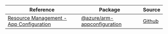 | Reference | Package | Source |
|---|---|---|
|[Resource Management - App Configuration](arm-appconfiguration-readme.md)|[@azure/arm-appconfiguration](https://www.npmjs.com/package/@azure/arm-appconfiguration)|[Github](https://github.com/Azure/azure-sdk-for-js/blob/main/sdk/appconfiguration/arm-appconfiguration)|
